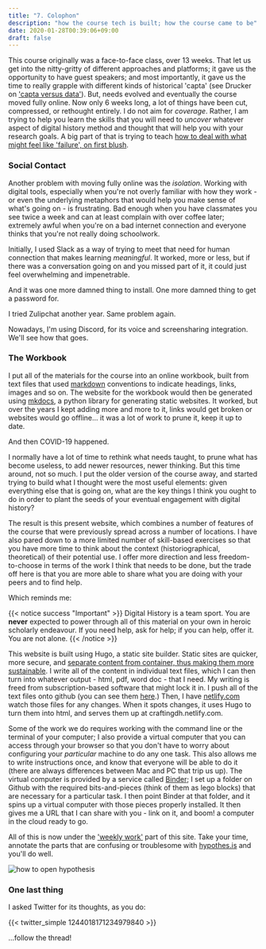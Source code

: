 ```yaml
---
title: "7. Colophon"
description: "how the course tech is built; how the course came to be"
date: 2020-01-28T00:39:06+09:00
draft: false
---
```


This course originally was a face-to-face class, over 13 weeks. That let us get into the nitty-gritty of different approaches and platforms; it gave us the opportunity to have guest speakers; and most importantly, it gave us the time to really grapple with different kinds of historical 'capta' (see Drucker on ['capta versus data'](http://www.digitalhumanities.org/dhq/vol/5/1/000091/000091.html)). But, needs evolved and eventually the course moved fully online. Now only 6 weeks long, a lot of things have been cut, compressed, or rethought entirely. I do not aim for _coverage_. Rather, I am trying to help you learn the skills that you will need to _uncover_ whatever aspect of digital history method and thought that will help you with your research goals. A big part of that is trying to teach [how to deal with what might feel like 'failure', on first blush](https://thedigitalpress.org/failing-gloriously/).

### Social Contact

Another problem with moving fully online was the _isolation_. Working with digital tools, especially when you're not overly familiar with how they work - or even the underlying metaphors that would help you make sense of what's going on - is frustrating. Bad enough when you have classmates you see twice a week and can at least complain with over coffee later; extremely awful when you're on a bad internet connection and everyone thinks that you're not really doing schoolwork.

Initially, I used Slack as a way of trying to meet that need for human connection that makes learning _meaningful_. It worked, more or less, but if there was a conversation going on and you missed part of it, it could just feel overwhelming and impenetrable.

And it was one more damned thing to install. One more damned thing to get a password for.

I tried Zulipchat another year. Same problem again.

Nowadays, I'm using Discord, for its voice and screensharing integration. We'll see how that goes.

### The Workbook

I put all of the materials for the course into an online workbook, built from text files that used [markdown](https://daringfireball.net/projects/markdown/) conventions to indicate headings, links, images and so on. The website for the workbook would then be generated using [mkdocs](https://mkdocs.org), a python library for generating static websites. It worked, but over the years I kept adding more and more to it, links would get broken or websites would go offline... it was a lot of work to prune it, keep it up to date.

And then COVID-19 happened.

I normally have a lot of time to rethink what needs taught, to prune what has become useless, to add newer resources, newer thinking. But this time around, not so much. I put the older version of the course away, and started trying to build what I thought were the most useful elements: given everything else that is going on, what are the key things I think you ought to do in order to plant the seeds of your eventual engagement with digital history?

The result is this present website, which combines a number of features of the course that were previously spread across a number of locations. I have also pared down to a more limited number of skill-based exercises so that you have more time to think about the context (historiographical, theoretical) of their potential use. I offer more direction and less freedom-to-choose in terms of the work I think that needs to be done, but the trade off here is that you are more able to share what you are doing with your peers and to find help.

Which reminds me:

{{< notice success "Important" >}} Digital History is a team sport. You are **never** expected to power through all of this material on your own in heroic scholarly endeavour. If you need help, ask for help; if you can help, offer it. You are not alone.
{{< /notice >}}

This website is built using Hugo, a static site builder. Static sites are quicker, more secure, and [separate content from container, thus making them more sustainable](https://programminghistorian.org/en/lessons/sustainable-authorship-in-plain-text-using-pandoc-and-markdown). I write all of the content in individual text files, which I can then turn into whatever output - html, pdf, word doc - that I need. My writing is freed from subscription-based software that might lock it in. I push all of the text files onto github (you can see them [here](https://github.com/shawngraham/cdh2020/tree/master/content/en).) Then, I have [netlify.com](http://netlify.com) watch those files for any changes. When it spots changes, it uses Hugo to turn them into html, and serves them up at craftingdh.netlify.com.

Some of the work we do requires working with the command line or the terminal of your computer; I also provide a virtual computer that you can access through your browser so that you don't have to worry about configuring your _particular_ machine to do any one task. This also allows me to write instructions once, and know that everyone will be able to do it (there are always differences between Mac and PC that trip us up). The virtual computer is provided by a service called [Binder](https://mybinder.org); I set up a folder on Github with the required bits-and-pieces (think of them as lego blocks) that are necessary for a particular task. I then point Binder at that folder, and it spins up a virtual computer with those pieces properly installed. It then gives me a URL that I can share with you - link on it, and boom! a computer in the cloud ready to go.

All of this is now under the ['weekly work'](https://craftingdh.netlify.com/week/) part of this site. Take your time, annotate the parts that are confusing or troublesome with [hypothes.is](https://hypothes.is) and you'll do well.

![how to open hypothesis](/images/open-hypothesis.png)

### One last thing  

I asked Twitter for its thoughts, as you do:

{{< twitter_simple 1244018171234979840 >}}

...follow the thread!
